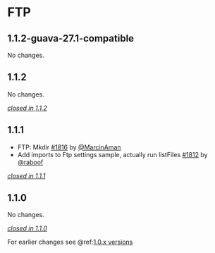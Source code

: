 # FTP

## 1.1.2-guava-27.1-compatible

No changes.

## 1.1.2

No changes.

[*closed in 1.1.2*](https://github.com/akka/alpakka/issues?q=is%3Aclosed+milestone%3A1.1.2+label%3Ap%3Aftp)


## 1.1.1

- FTP: Mkdir [#1816](https://github.com/akka/alpakka/issues/1816) by [@MarcinAman](https://github.com/MarcinAman)
- Add imports to Ftp settings sample, actually run listFiles [#1812](https://github.com/akka/alpakka/issues/1812) by [@raboof](https://github.com/raboof)

[*closed in 1.1.1*](https://github.com/akka/alpakka/issues?q=is%3Aclosed+milestone%3A1.1.1+label%3Ap%3Aftp)


## 1.1.0

No changes.

[*closed in 1.1.0*](https://github.com/akka/alpakka/issues?q=is%3Aclosed+milestone%3A1.1.0+label%3Ap%3Aftp)

For earlier changes see @ref:[1.0.x versions](../1.0.x/ftp.md)
